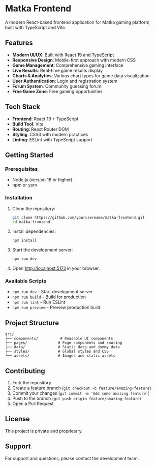 # Matka Frontend

A modern React-based frontend application for Matka gaming platform, built with TypeScript and Vite.

## Features

- **Modern UI/UX**: Built with React 19 and TypeScript
- **Responsive Design**: Mobile-first approach with modern CSS
- **Game Management**: Comprehensive gaming interface
- **Live Results**: Real-time game results display
- **Charts & Analytics**: Various chart types for game data visualization
- **User Authentication**: Login and registration system
- **Forum System**: Community guessing forum
- **Free Game Zone**: Free gaming opportunities

## Tech Stack

- **Frontend**: React 19 + TypeScript
- **Build Tool**: Vite
- **Routing**: React Router DOM
- **Styling**: CSS3 with modern practices
- **Linting**: ESLint with TypeScript support

## Getting Started

### Prerequisites

- Node.js (version 18 or higher)
- npm or yarn

### Installation

1. Clone the repository:

   ```bash
   git clone https://github.com/yourusername/matka-frontend.git
   cd matka-frontend
   ```

2. Install dependencies:

   ```bash
   npm install
   ```

3. Start the development server:

   ```bash
   npm run dev
   ```

4. Open [http://localhost:5173](http://localhost:5173) in your browser.

### Available Scripts

- `npm run dev` - Start development server
- `npm run build` - Build for production
- `npm run lint` - Run ESLint
- `npm run preview` - Preview production build

## Project Structure

```
src/
├── components/          # Reusable UI components
├── pages/              # Page components and routing
├── data/               # Static data and dummy data
├── styles/             # Global styles and CSS
└── assets/             # Images and static assets
```

## Contributing

1. Fork the repository
2. Create a feature branch (`git checkout -b feature/amazing-feature`)
3. Commit your changes (`git commit -m 'Add some amazing feature'`)
4. Push to the branch (`git push origin feature/amazing-feature`)
5. Open a Pull Request

## License

This project is private and proprietary.

## Support

For support and questions, please contact the development team.
